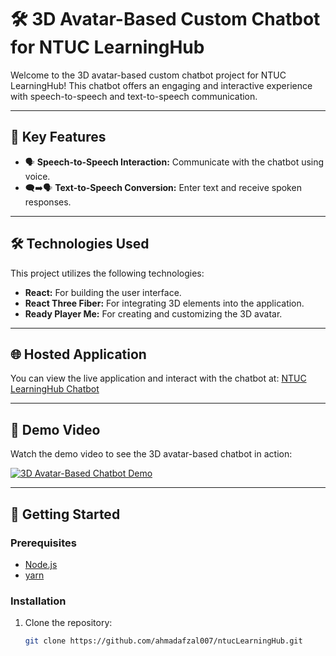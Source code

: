 
# 🛠️ 3D Avatar-Based Custom Chatbot for NTUC LearningHub

Welcome to the 3D avatar-based custom chatbot project for NTUC LearningHub! This chatbot offers an engaging and interactive experience with speech-to-speech and text-to-speech communication.

---

## 🌟 Key Features

- 🗣️ **Speech-to-Speech Interaction:** Communicate with the chatbot using voice.
- 🗨️➡️🗣️ **Text-to-Speech Conversion:** Enter text and receive spoken responses.

---

## 🛠️ Technologies Used

This project utilizes the following technologies:

- **React:** For building the user interface.
- **React Three Fiber:** For integrating 3D elements into the application.
- **Ready Player Me:** For creating and customizing the 3D avatar.

---

## 🌐 Hosted Application

You can view the live application and interact with the chatbot at: [NTUC LearningHub Chatbot](https://ntuclearninghub.vercel.app/)

---

## 🎥 Demo Video

Watch the demo video to see the 3D avatar-based chatbot in action:

[![3D Avatar-Based Chatbot Demo](https://img.youtube.com/vi/ddy2azXfi5o/0.jpg)](https://youtu.be/ddy2azXfi5o)

---

## 🚀 Getting Started

### Prerequisites

- [Node.js](https://nodejs.org/)
- [yarn](https://yarnpkg.com/)

### Installation

1. Clone the repository:
   ```sh
   git clone https://github.com/ahmadafzal007/ntucLearningHub.git
